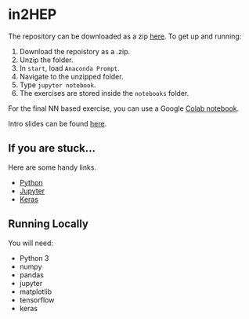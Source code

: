 # in2HEP

The repository can be downloaded as a zip [here](https://github.com/ishank95/in2HEP/archive/master.zip). To get up and running:
1. Download the repoistory as a .zip.
2. Unzip the folder.
3. In `start`, load `Anaconda Prompt`.
4. Navigate to the unzipped folder.
5. Type `jupyter notebook`.
6. The exercises are stored inside the `notebooks` folder.

For the final NN based exercise, you can use a Google [Colab notebook](https://colab.research.google.com/drive/1wirVz17sY2pWAtfbV3Hxm7aihHtSgvRJ).

Intro slides can be found [here](http://svanstro.web.cern.ch/svanstro/in2hep/in2Hep-outline.pdf).

## If you are stuck...

Here are some handy links.
* [Python](https://docs.python.org/3/)
* [Jupyter](https://realpython.com/jupyter-notebook-introduction/)
* [Keras](https://keras.io/)

## Running Locally 
You will need:
- Python 3
- numpy
- pandas
- jupyter
- matplotlib
- tensorflow
- keras
